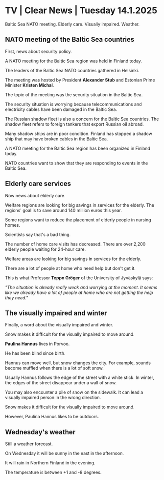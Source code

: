 # TV \| Clear News \| Tuesday 14.1.2025

Baltic Sea NATO meeting. Elderly care. Visually impaired. Weather.

## NATO meeting of the Baltic Sea countries

First, news about security policy.

A NATO meeting for the Baltic Sea region was held in Finland today.

The leaders of the Baltic Sea NATO countries gathered in Helsinki.

The meeting was hosted by President **Alexander Stub** and Estonian Prime Minister **Kristen Michal**.

The topic of the meeting was the security situation in the Baltic Sea.

The security situation is worrying because telecommunications and electricity cables have been damaged in the Baltic Sea.

The Russian shadow fleet is also a concern for the Baltic Sea countries. The shadow fleet refers to foreign tankers that export Russian oil abroad.

Many shadow ships are in poor condition. Finland has stopped a shadow ship that may have broken cables in the Baltic Sea.

A NATO meeting for the Baltic Sea region has been organized in Finland today.

NATO countries want to show that they are responding to events in the Baltic Sea.

## Elderly care services

Now news about elderly care.

Welfare regions are looking for big savings in services for the elderly. The regions' goal is to save around 140 million euros this year.

Some regions want to reduce the placement of elderly people in nursing homes.

Scientists say that's a bad thing.

The number of home care visits has decreased. There are over 2,200 elderly people waiting for 24-hour care.

Welfare areas are looking for big savings in services for the elderly.

There are a lot of people at home who need help but don't get it.

This is what Professor **Teppo Gröger** of the University of Jyväskylä says:

*"The situation is already really weak and worrying at the moment. It seems like we already have a lot of people at home who are not getting the help they need."*

## The visually impaired and winter

Finally, a word about the visually impaired and winter.

Snow makes it difficult for the visually impaired to move around.

**Paulina Hannus** lives in Porvoo.

He has been blind since birth.

Hannus can move well, but snow changes the city. For example, sounds become muffled when there is a lot of soft snow.

Usually Hannus follows the edge of the street with a white stick. In winter, the edges of the street disappear under a wall of snow.

You may also encounter a pile of snow on the sidewalk. It can lead a visually impaired person in the wrong direction.

Snow makes it difficult for the visually impaired to move around.

However, Paulina Hannus likes to be outdoors.

## Wednesday's weather

Still a weather forecast.

On Wednesday it will be sunny in the east in the afternoon.

It will rain in Northern Finland in the evening.

The temperature is between +1 and -8 degrees.

